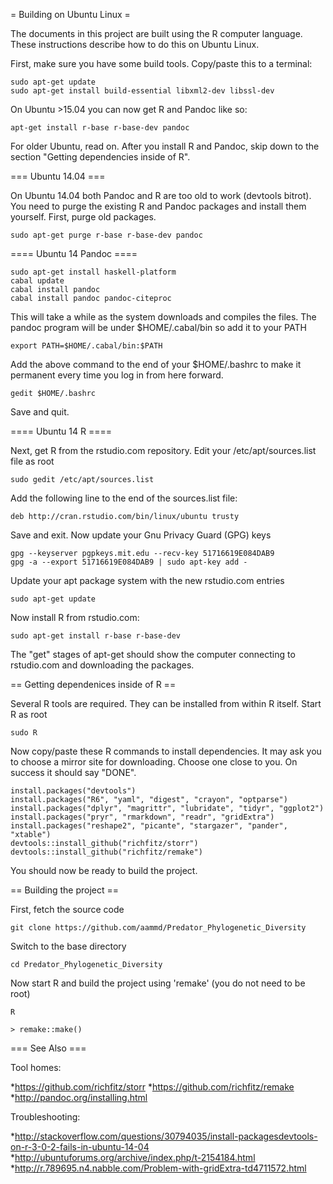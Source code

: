= Building on Ubuntu Linux =

The documents in this project are built using the R computer language. 
These instructions describe how to do this on Ubuntu Linux.

First, make sure you have some build tools. Copy/paste this to a terminal:

    sudo apt-get update
    sudo apt-get install build-essential libxml2-dev libssl-dev

On Ubuntu >15.04 you can now get R and Pandoc like so:

    apt-get install r-base r-base-dev pandoc

For older Ubuntu, read on. After you install R and Pandoc, skip down to
the section "Getting dependencies inside of R".

=== Ubuntu 14.04 ===

On Ubuntu 14.04 both Pandoc and R are too old to work (devtools bitrot). 
You need to purge the existing R and Pandoc packages and install them 
yourself. First, purge old packages.

    sudo apt-get purge r-base r-base-dev pandoc

==== Ubuntu 14 Pandoc ====

    sudo apt-get install haskell-platform
    cabal update
    cabal install pandoc
    cabal install pandoc pandoc-citeproc

This will take a while as the system downloads and compiles the files. 
The pandoc program will be under $HOME/.cabal/bin so add it to your PATH

    export PATH=$HOME/.cabal/bin:$PATH

Add the above command to the end of your $HOME/.bashrc to make it permanent
every time you log in from here forward. 

    gedit $HOME/.bashrc

Save and quit.

==== Ubuntu 14 R ====

Next, get R from the rstudio.com repository. Edit your 
/etc/apt/sources.list file as root

    sudo gedit /etc/apt/sources.list

Add the following line to the end of the sources.list file:

    deb http://cran.rstudio.com/bin/linux/ubuntu trusty

Save and exit. Now update your Gnu Privacy Guard (GPG) keys

    gpg --keyserver pgpkeys.mit.edu --recv-key 51716619E084DAB9
    gpg -a --export 51716619E084DAB9 | sudo apt-key add -

Update your apt package system with the new rstudio.com entries

    sudo apt-get update

Now install R from rstudio.com:

    sudo apt-get install r-base r-base-dev

The "get" stages of apt-get should show the computer connecting to rstudio.com
and downloading the packages.

== Getting dependenices inside of R ==

Several R tools are required. They can be installed from within R 
itself. Start R as root

    sudo R

Now copy/paste these R commands to install dependencies. It may ask you 
to choose a mirror site for downloading. Choose one close to you. On success
it should say "DONE".

    install.packages("devtools")
    install.packages("R6", "yaml", "digest", "crayon", "optparse")
    install.packages("dplyr", "magrittr", "lubridate", "tidyr", "ggplot2")
    install.packages("pryr", "rmarkdown", "readr", "gridExtra")
    install.packages("reshape2", "picante", "stargazer", "pander", "xtable")
    devtools::install_github("richfitz/storr")
    devtools::install_github("richfitz/remake")

You should now be ready to build the project.

== Building the project ==

First, fetch the source code

    git clone https://github.com/aammd/Predator_Phylogenetic_Diversity

Switch to the base directory

    cd Predator_Phylogenetic_Diversity

Now start R and build the project using 'remake' (you do not need to be root)
    
    R

    > remake::make()



=== See Also ===

Tool homes:

*https://github.com/richfitz/storr
*https://github.com/richfitz/remake
*http://pandoc.org/installing.html

Troubleshooting:

*http://stackoverflow.com/questions/30794035/install-packagesdevtools-on-r-3-0-2-fails-in-ubuntu-14-04
*http://ubuntuforums.org/archive/index.php/t-2154184.html
*http://r.789695.n4.nabble.com/Problem-with-gridExtra-td4711572.html

